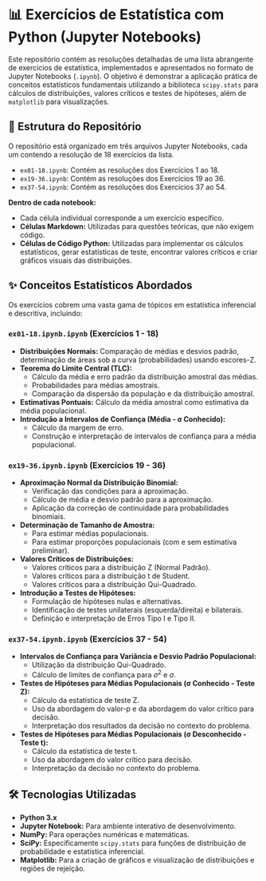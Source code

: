 # 📊 Exercícios de Estatística com Python (Jupyter Notebooks)

Este repositório contém as resoluções detalhadas de uma lista abrangente de exercícios de estatística, implementados e apresentados no formato de Jupyter Notebooks (`.ipynb`). O objetivo é demonstrar a aplicação prática de conceitos estatísticos fundamentais utilizando a biblioteca `scipy.stats` para cálculos de distribuições, valores críticos e testes de hipóteses, além de `matplotlib` para visualizações.

## 📁 Estrutura do Repositório

O repositório está organizado em três arquivos Jupyter Notebooks, cada um contendo a resolução de 18 exercícios da lista.

* `ex01-18.ipynb`: Contém as resoluções dos Exercícios 1 ao 18.
* `ex19-36.ipynb`: Contém as resoluções dos Exercícios 19 ao 36.
* `ex37-54.ipynb`: Contém as resoluções dos Exercícios 37 ao 54.

**Dentro de cada notebook:**
* Cada célula individual corresponde a um exercício específico.
* **Células Markdown:** Utilizadas para questões teóricas, que não exigem código.
* **Células de Código Python:** Utilizadas para implementar os cálculos estatísticos, gerar estatísticas de teste, encontrar valores críticos e criar gráficos visuais das distribuições.

## ✨ Conceitos Estatísticos Abordados

Os exercícios cobrem uma vasta gama de tópicos em estatística inferencial e descritiva, incluindo:

### `ex01-18.ipynb.ipynb` (Exercícios 1 - 18)
* **Distribuições Normais:** Comparação de médias e desvios padrão, determinação de áreas sob a curva (probabilidades) usando escores-Z.
* **Teorema do Limite Central (TLC):**
    * Cálculo da média e erro padrão da distribuição amostral das médias.
    * Probabilidades para médias amostrais.
    * Comparação da dispersão da população e da distribuição amostral.
* **Estimativas Pontuais:** Cálculo da média amostral como estimativa da média populacional.
* **Introdução a Intervalos de Confiança (Média - σ Conhecido):**
    * Cálculo da margem de erro.
    * Construção e interpretação de intervalos de confiança para a média populacional.

### `ex19-36.ipynb.ipynb` (Exercícios 19 - 36)
* **Aproximação Normal da Distribuição Binomial:**
    * Verificação das condições para a aproximação.
    * Cálculo de média e desvio padrão para a aproximação.
    * Aplicação da correção de continuidade para probabilidades binomiais.
* **Determinação de Tamanho de Amostra:**
    * Para estimar médias populacionais.
    * Para estimar proporções populacionais (com e sem estimativa preliminar).
* **Valores Críticos de Distribuições:**
    * Valores críticos para a distribuição Z (Normal Padrão).
    * Valores críticos para a distribuição t de Student.
    * Valores críticos para a distribuição Qui-Quadrado.
* **Introdução a Testes de Hipóteses:**
    * Formulação de hipóteses nulas e alternativas.
    * Identificação de testes unilaterais (esquerda/direita) e bilaterais.
    * Definição e interpretação de Erros Tipo I e Tipo II.

### `ex37-54.ipynb.ipynb` (Exercícios 37 - 54)
* **Intervalos de Confiança para Variância e Desvio Padrão Populacional:**
    * Utilização da distribuição Qui-Quadrado.
    * Cálculo de limites de confiança para $\sigma^2$ e $\sigma$.
* **Testes de Hipóteses para Médias Populacionais (σ Conhecido - Teste Z):**
    * Cálculo da estatística de teste Z.
    * Uso da abordagem do valor-p e da abordagem do valor crítico para decisão.
    * Interpretação dos resultados da decisão no contexto do problema.
* **Testes de Hipóteses para Médias Populacionais (σ Desconhecido - Teste t):**
    * Cálculo da estatística de teste t.
    * Uso da abordagem do valor crítico para decisão.
    * Interpretação da decisão no contexto do problema.

## 🛠️ Tecnologias Utilizadas

* **Python 3.x**
* **Jupyter Notebook:** Para ambiente interativo de desenvolvimento.
* **NumPy:** Para operações numéricas e matemáticas.
* **SciPy:** Especificamente `scipy.stats` para funções de distribuição de probabilidade e estatística inferencial.
* **Matplotlib:** Para a criação de gráficos e visualização de distribuições e regiões de rejeição.

